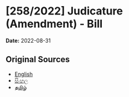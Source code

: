 # [258/2022] Judicature (Amendment) - Bill

**Date:** 2022-08-31

## Original Sources

- [English](https://documents.gov.lk/view/bills/2022/8/258-2022_E.pdf)
- [සිංහල](https://documents.gov.lk/view/bills/2022/8/258-2022_S.pdf)
- [தமிழ்](https://documents.gov.lk/view/bills/2022/8/258-2022_T.pdf)
